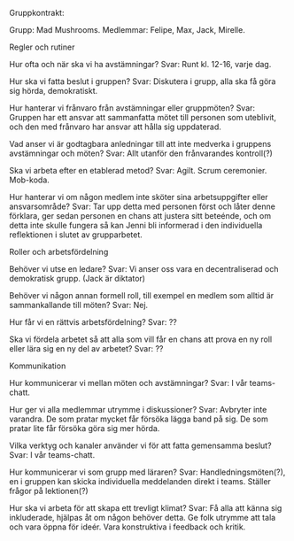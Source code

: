 Gruppkontrakt:

Grupp: Mad Mushrooms.
Medlemmar: Felipe, Max, Jack, Mirelle.

Regler och rutiner
 
Hur ofta och när ska vi ha avstämningar?
Svar: Runt kl. 12-16, varje dag.
 
Hur ska vi fatta beslut i gruppen?
Svar: Diskutera i grupp, alla ska få göra sig hörda, demokratiskt.
 
Hur hanterar vi frånvaro från avstämningar eller gruppmöten?
Svar: Gruppen har ett ansvar att sammanfatta mötet till personen som uteblivit, och den med frånvaro har ansvar att hålla sig uppdaterad. 

Vad anser vi är godtagbara anledningar till att inte medverka i
gruppens avstämningar och möten?
Svar: Allt utanför den frånvarandes kontroll(?)
 
Ska vi arbeta efter en etablerad metod?
Svar: Agilt. Scrum ceremonier.
Mob-koda.
 
Hur hanterar vi om någon medlem inte sköter sina arbetsuppgifter eller ansvarsområde?
Svar: Tar upp detta med personen först och låter denne förklara, ger sedan personen en chans att justera sitt beteénde, och om detta inte skulle fungera så kan Jenni bli informerad i den individuella reflektionen i slutet av grupparbetet.


Roller och arbetsfördelning
 
Behöver vi utse en ledare?
Svar: Vi anser oss vara en decentraliserad och demokratisk grupp. (Jack är diktator)
 
Behöver vi någon annan formell roll, till exempel en medlem som alltid är sammankallande till möten?
Svar: Nej.
 
Hur får vi en rättvis arbetsfördelning?
Svar: ??
 
Ska vi fördela arbetet så att alla som vill får en chans att prova en ny roll eller lära sig en ny del av arbetet? 
Svar: ??


Kommunikation
 
Hur kommunicerar vi mellan möten och avstämningar?
Svar: I vår teams-chatt.
 
Hur ger vi alla medlemmar utrymme i diskussioner?
Svar: Avbryter inte varandra. De som pratar mycket får försöka lägga band på sig. De som pratar lite får försöka göra sig mer hörda. 
 
Vilka verktyg och kanaler använder vi för att fatta gemensamma beslut?
Svar: I vår teams-chatt.
 
Hur kommunicerar vi som grupp med läraren?
Svar: Handledningsmöten(?), en i gruppen kan skicka individuella meddelanden direkt i teams. Ställer frågor på lektionen(?)
 
Hur ska vi arbeta för att skapa ett trevligt klimat?
Svar: Få alla att känna sig inkluderade, hjälpas åt om någon behöver detta. Ge folk utrymme att tala och vara öppna för ideér. Vara konstruktiva i feedback och kritik.
